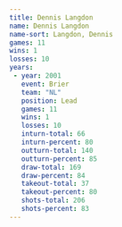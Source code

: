 ```yaml
---
title: Dennis Langdon
name: Dennis Langdon
name-sort: Langdon, Dennis
games: 11
wins: 1
losses: 10
years:
 - year: 2001
   event: Brier
   team: "NL"
   position: Lead
   games: 11
   wins: 1
   losses: 10
   inturn-total: 66
   inturn-percent: 80
   outturn-total: 140
   outturn-percent: 85
   draw-total: 169
   draw-percent: 84
   takeout-total: 37
   takeout-percent: 80
   shots-total: 206
   shots-percent: 83
---
```

